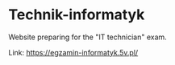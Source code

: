 # Technik-informatyk
Website preparing for the "IT technician" exam.

Link: https://egzamin-informatyk.5v.pl/

